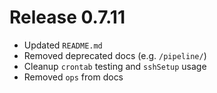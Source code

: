 # Release 0.7.11
- Updated `README.md`
- Removed deprecated docs (e.g. `/pipeline/`)
- Cleanup `crontab` testing and `sshSetup` usage
- Removed `ops` from docs
